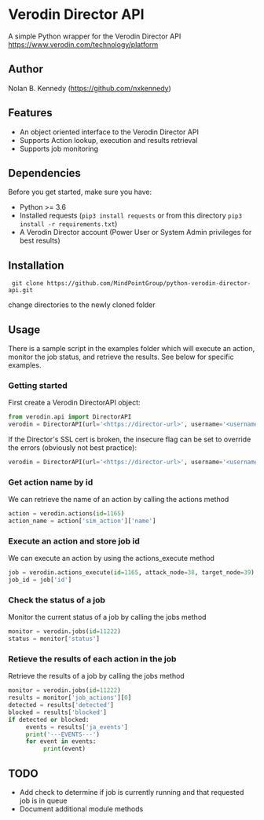 # Verodin Director API
A simple Python wrapper for the Verodin Director API
<br>
https://www.verodin.com/technology/platform

Author
--------
Nolan B. Kennedy (https://github.com/nxkennedy)

Features
--------

* An object oriented interface to the Verodin Director API
* Supports Action lookup, execution and results retrieval
* Supports job monitoring

Dependencies
--------------
Before you get started, make sure you have:

* Python >= 3.6 
* Installed requests (`pip3 install requests` or from this directory `pip3 install -r requirements.txt`)
* A Verodin Director account (Power User or System Admin privileges for best results)

Installation
-------------
     git clone https://github.com/MindPointGroup/python-verodin-director-api.git

change directories to the newly cloned folder
     
Usage
-----
There is a sample script in the examples folder which will execute an action, monitor the job status, and retrieve the results. See below for specific examples.


### Getting started
First create a Verodin DirectorAPI object:
```python
from verodin.api import DirectorAPI
verodin = DirectorAPI(url='<https://director-url>', username='<username>', password='<password>')
```

If the Director's SSL cert is broken, the insecure flag can be set to override the errors (obviously not best practice):
```python
verodin = DirectorAPI(url='<https://director-url>', username='<username>', password='<password>', insecure=True)
```

### Get action name by id
We can retrieve the name of an action by calling the actions method
```python
action = verodin.actions(id=1165)
action_name = action['sim_action']['name']
```

### Execute an action and store job id
We can execute an action by using the actions_execute method
```python 
job = verodin.actions_execute(id=1165, attack_node=38, target_node=39)
job_id = job['id']
```

### Check the status of a job
Monitor the current status of a job by calling the jobs method
```python
monitor = verodin.jobs(id=11222)
status = monitor['status']
```

### Retieve the results of each action in the job
Retrieve the results of a job by calling the jobs method
```python
monitor = verodin.jobs(id=11222)
results = monitor['job_actions'][0]
detected = results['detected']
blocked = results['blocked']
if detected or blocked:
     events = results['ja_events']
     print('---EVENTS---')
     for event in events:
          print(event)
```

TODO
-----
* Add check to determine if job is currently running and that requested job is in queue
* Document additional module methods

